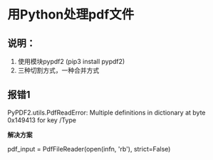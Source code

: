 # 用Python处理pdf文件

## 说明：

1. 使用模块pypdf2 (pip3 install pypdf2)
2. 三种切割方式，一种合并方式

## 报错1

PyPDF2.utils.PdfReadError: Multiple definitions in dictionary at byte 0x149413 for key /Type

**解决方案**

pdf_input = PdfFileReader(open(infn, 'rb'), strict=False)
